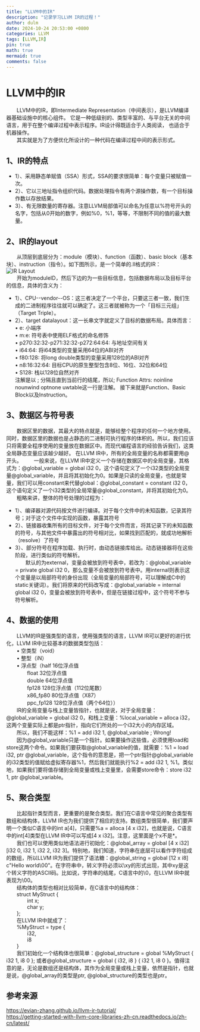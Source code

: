 ```yaml
---
title: "LLVM中的IR"
description: "记录学习LLVM IR的过程！"
author: dulm
date: 2024-10-24 20:53:00 +0800
categories: LLVM
tags: [LLVM,IR]
pin: true
math: true
mermaid: true
comments: false
---
```

# LLVM中的IR  
&emsp;&emsp;LLVM中的IR，即Intermediate Representation（中间表示），是LLVM编译器基础设施中的核心组件。
它是一种低级别的、类型丰富的、与平台无关的中间语言，用于在整个编译过程中表示程序。IR设计得既适合于人类阅读，
也适合于机器操作。  
&emsp;&emsp;其实就是为了方便优化所设计的一种代码在编译过程中间的表示形式。   
## 1、IR的特点
- 1）、采用静态单赋值（SSA）形式，SSA的要求很简单：每个变量只被赋值一次。
- 2）、它以三地址指令组织代码。数据处理指令有两个源操作数，有一个目标操作数以存放结果。
- 3）、有无限数量的寄存器。注意LLVM局部值可以命名为任意以%符号开头的名字，包括从0开始的数字，例如%0，%1，等等，不限制不同的值的最大数量。<br>

## 2、IR的layout
&emsp;&emsp;从顶层到底层分为：module（模块）、function（函数）、basic block（基本块）、instruction（指令）。如下图所示，是一个简单的.ll格式的IR：   
![IR Layout](/assets/pic/IR_layout.png)    
&emsp;&emsp;开始为moduleID，然后下边的为一些目标信息，包括数据布局以及目标平台的信息，具体的含义为：   
- 1）、CPU--vendor--OS：这三者决定了一个平台，只要这三者一致，我们生成的二进制程序往往就可以确定了。这三者就被称为一个「目标三元组」（Target Triple）。
- 2）、target datalayout：这一长串文字就定义了目标的数据布局。具体而言：<br>
     • e: 小端序<br>
     • m:e: 符号表中使用ELF格式的命名修饰<br>
     • p270:32:32-p271:32:32-p272:64:64: 与地址空间有关<br>
     • i64:64: 将i64类型的变量采用64位的ABI对齐<br>
     • f80:128: 将long double类型的变量采用128位的ABI对齐<br>
     • n8:16:32:64: 目标CPU的原生整型包含8位、16位、32位和64位<br>
     • S128: 栈以128位自然对齐<br>
  注解是以 ; 分隔且直到当前行的结尾，所以; Function Attrs: noinline nounwind optnone uwtable这一行是注解。
  接下来就是Function、Basic Block以及Instruction。

## 3、数据区与符号表
  &emsp;&emsp;数据区里的数据，其最大的特点就是，能够给整个程序的任何一个地方使用。同时，数据区里的数据也是占静态的二进制可执行程序的体积的。所以，我们应该只将需要全程序使用的变量放在数据区中。而现代编程语言的经验告诉我们，这类全局静态变量应该越少越好。 在LLVM IR中，所有的全局变量的名称都需要用@开头。
&emsp;&emsp;一般来说，在LLVM IR中定义一个存储在数据区中的全局变量，其格式为：@global_variable = global i32 0，这个语句定义了一个i32类型的全局变量@global_variable，并且将其初始化为0。如果是只读的全局变量，也就是常量，我们可以用constant来代替global：@global_constant = constant i32 0，这个语句定义了一个i32类型的全局常量@global_constant，并将其初始化为0。
&emsp;&emsp;粗略来讲，整体的符号处理的过程为：
- 1）、编译器对源代码按文件进行编译。对于每个文件中的未知函数，记录其符号；对于这个文件中实现的函数，暴露其符号
- 2）、链接器收集所有的目标文件，对于每个文件而言，将其记录下的未知函数的符号，与其他文件中暴露出的符号相对比，如果找到匹配的，就成功地解析（resolve）了符号
- 3）、部分符号在程序加载、执行时，由动态链接库给出。动态链接器将在这些阶段，进行类似的符号解析。<br>
&emsp;&emsp;默认的为external，变量会被放到符号表中，若改为：@global_variable = private global i32 0，那么变量不会被放到符号表中。用internal则表示这个变量是以局部符号的身份出现（全局变量的局部符号，可以理解成C中的static关键词）。我们将原来的代码改写成：@global_variable = internal global i32 0，变量会被放到符号表中，但是在链接过程中，这个符号不参与符号解析。

## 4、数据的使用   
&emsp;&emsp;LLVM的IR是强类型的语言，使用强类型的语言，LLVM IR可以更好的进行优化，LLVM IR中比较基本的数据类型包括：  
&emsp;&emsp;• 空类型（void）  
&emsp;&emsp;• 整型（iN）  
&emsp;&emsp;• 浮点型（half 16位浮点值  
&emsp;&emsp;&emsp;&emsp;float 32位浮点值  
&emsp;&emsp;&emsp;&emsp;double 64位浮点值   
&emsp;&emsp;&emsp;&emsp;fp128 128位浮点值（112位尾数）  
&emsp;&emsp;&emsp;&emsp;x86_fp80 80位浮点值（X87）   
&emsp;&emsp;&emsp;&emsp;ppc_fp128 128位浮点值（两个64位））    
&emsp;&emsp;IR的全局变量与栈上变量皆指针，也就是说，对于全局变量：@global_variable = global i32 0，和栈上变量：%local_variable = alloca i32，这两个变量实际上都是ptr指针，指向它们所处的一个i32大小的内存区域。  
&emsp;&emsp;所以，我们不能这样：%1 = add i32 1, @global_variable ; Wrong!    
&emsp;&emsp;因为@global_variable只是一个指针。如果要操作这些值，必须使用load和store这两个命令。如果我们要获取@global_variable的值，就需要：%1 = load i32, ptr @global_variable，这个指令的意思是，把一个ptr指针@global_variable的i32类型的值赋给虚拟寄存器%1，然后我们就能执行%2 = add i32 1, %1。类似地，如果我们要将值存储到全局变量或栈上变量里，会需要store命令：store i32 1, ptr @global_variable。

## 5、聚合类型   
&emsp;&emsp;比起指针类型而言，更重要的是聚合类型。我们在C语言中常见的聚合类型有数组和结构体，LLVM IR也为我们提供了相应的支持。数组类型很简单，我们要声明一个类似C语言中的int a[4]，只需要%a = alloca [4 x i32]，也就是说，C语言中的int[4]类型在LLVM IR中可以写成[4 x i32]。注意，这里面是个x不是*。   
&emsp;&emsp;我们也可以使用类似地语法进行初始化：@global_array = global [4 x i32] [i32 0, i32 1, i32 2, i32 3]。特别地，我们知道，字符串在底层可以看作字符组成的数组，所以LLVM IR为我们提供了语法糖：@global_string = global [12 x i8] c"Hello world\00"。在字符串中，转义字符必须以\xy的形式出现，其中xy是这个转义字符的ASCII码。比如说，字符串的结尾，C语言中的\0，在LLVM IR中就表现为\00。   
&emsp;&emsp;结构体的类型也相对比较简单，在C语言中的结构体：   
&emsp;&emsp;struct MyStruct {   
&emsp;&emsp;&emsp;&emsp;int x;   
&emsp;&emsp;&emsp;&emsp;char y;  
&emsp;&emsp;};   
&emsp;&emsp;在LLVM IR中就成了：   
&emsp;&emsp;%MyStruct = type {   
&emsp;&emsp;&emsp;&emsp;i32,  
&emsp;&emsp;&emsp;&emsp;i8   
&emsp;&emsp;}   
&emsp;&emsp;我们初始化一个结构体也很简单：@global_structure = global %MyStruct { i32 1, i8 0 }; 或者@global_structure = global { i32, i8 } { i32 1, i8 0 }。值得注意的是，无论是数组还是结构体，其作为全局变量或栈上变量，依然是指针，也就是说，@global_array的类型是ptr, @global_structure的类型也是ptr。  

## 参考来源  
https://evian-zhang.github.io/llvm-ir-tutorial/  
https://getting-started-with-llvm-core-libraries-zh-cn.readthedocs.io/zh-cn/latest/


